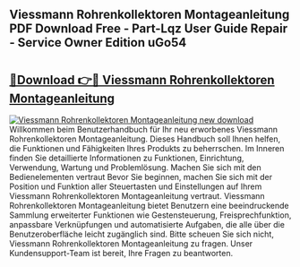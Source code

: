 ## Viessmann Rohrenkollektoren Montageanleitung PDF Download Free - Part-Lqz User Guide Repair - Service Owner Edition uGo54

# <h2><a href="http://df88mz.blite.top/?on=Viessmann+Rohrenkollektoren+Montageanleitung">🔗Download 👉🔴 Viessmann Rohrenkollektoren Montageanleitung</a></h2>

[![Viessmann Rohrenkollektoren Montageanleitung new download](https://i.imgur.com/lujVjoI.png)](http://df88mz.blite.top/?on=Viessmann+Rohrenkollektoren+Montageanleitung)
Willkommen beim Benutzerhandbuch für Ihr neu erworbenes Viessmann Rohrenkollektoren Montageanleitung. Dieses Handbuch soll Ihnen helfen, die Funktionen und Fähigkeiten Ihres Produkts zu beherrschen. Im Inneren finden Sie detaillierte Informationen zu Funktionen, Einrichtung, Verwendung, Wartung und Problemlösung. Machen Sie sich mit den Bedienelementen vertraut Bevor Sie beginnen, machen Sie sich mit der Position und Funktion aller Steuertasten und Einstellungen auf Ihrem Viessmann Rohrenkollektoren Montageanleitung vertraut. Viessmann Rohrenkollektoren Montageanleitung bietet Benutzern eine beeindruckende Sammlung erweiterter Funktionen wie Gestensteuerung, Freisprechfunktion, anpassbare Verknüpfungen und automatisierte Aufgaben, die alle über die Benutzeroberfläche leicht zugänglich sind. Bitte scheuen Sie sich nicht, Viessmann Rohrenkollektoren Montageanleitung zu fragen. Unser Kundensupport-Team ist bereit, Ihre Fragen zu beantworten.
